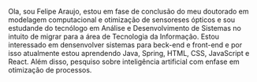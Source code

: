 Ola, sou Felipe Araujo, estou em fase de conclusão do meu doutorado em modelagem computacional e otimização de sensoreses ópticos e sou estudande do tecnólogo em Análise e Desenvolvimento de Sistemas no intuito de migrar para a área de Tecnologia da Informação. Estou interessado em densenvolver sistemas para beck-end e front-end e por isso atualmente estou aprendendo Java, Spring, HTML, CSS, JavaScript e React. Além disso, pesquiso sobre inteligência artificial com enfase em otimização de processos.

